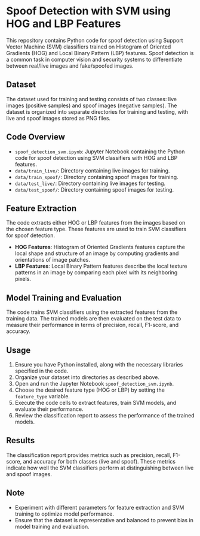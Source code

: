 # Spoof Detection with SVM using HOG and LBP Features

This repository contains Python code for spoof detection using Support Vector Machine (SVM) classifiers trained on Histogram of Oriented Gradients (HOG) and Local Binary Pattern (LBP) features. Spoof detection is a common task in computer vision and security systems to differentiate between real/live images and fake/spoofed images.

## Dataset

The dataset used for training and testing consists of two classes: live images (positive samples) and spoof images (negative samples). The dataset is organized into separate directories for training and testing, with live and spoof images stored as PNG files.

## Code Overview

- `spoof_detection_svm.ipynb`: Jupyter Notebook containing the Python code for spoof detection using SVM classifiers with HOG and LBP features.
- `data/train_live/`: Directory containing live images for training.
- `data/train_spoof/`: Directory containing spoof images for training.
- `data/test_live/`: Directory containing live images for testing.
- `data/test_spoof/`: Directory containing spoof images for testing.

## Feature Extraction

The code extracts either HOG or LBP features from the images based on the chosen feature type. These features are used to train SVM classifiers for spoof detection.

- **HOG Features**: Histogram of Oriented Gradients features capture the local shape and structure of an image by computing gradients and orientations of image patches.
- **LBP Features**: Local Binary Pattern features describe the local texture patterns in an image by comparing each pixel with its neighboring pixels.

## Model Training and Evaluation

The code trains SVM classifiers using the extracted features from the training data. The trained models are then evaluated on the test data to measure their performance in terms of precision, recall, F1-score, and accuracy.

## Usage

1. Ensure you have Python installed, along with the necessary libraries specified in the code.
2. Organize your dataset into directories as described above.
3. Open and run the Jupyter Notebook `spoof_detection_svm.ipynb`.
4. Choose the desired feature type (HOG or LBP) by setting the `feature_type` variable.
5. Execute the code cells to extract features, train SVM models, and evaluate their performance.
6. Review the classification report to assess the performance of the trained models.

## Results

The classification report provides metrics such as precision, recall, F1-score, and accuracy for both classes (live and spoof). These metrics indicate how well the SVM classifiers perform at distinguishing between live and spoof images.

## Note

- Experiment with different parameters for feature extraction and SVM training to optimize model performance.
- Ensure that the dataset is representative and balanced to prevent bias in model training and evaluation.

